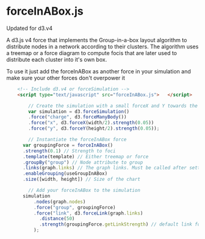 forceInABox.js
==============

Updated for d3.v4

A d3.js v4 force that implements the Group-in-a-box layout algorithm to distribute nodes in a network according to their clusters. The algorithm uses a treemap or a force diagram to compute focis that are later used to distribute each cluster into it's own box.

To use it just add the forceInABox as another force in your simulation and make sure your other forces don't overpower it

```html
	<!-- Include d3.v4 or forceSimulation -->
	<script type="text/javascript" src="forceInABox.js">   </script>
```
```js
		// Create the simulation with a small forceX and Y towards the center
		var simulation = d3.forceSimulation()
	    .force("charge", d3.forceManyBody())
	    .force("x", d3.forceX(width/2).strength(0.05))
	    .force("y", d3.forceY(height/2).strength(0.05));

		// Instantiate the forceInABox force
	  var groupingForce = forceInABox()
      .strength(0.1) // Strength to foci
      .template(template) // Either treemap or force
      .groupBy("group") // Node attribute to group
      .links(graph.links) // The graph links. Must be called after setting the grouping attribute
      .enableGrouping(useGroupInABox)
      .size([width, height]) // Size of the chart

		// Add your forceInABox to the simulation
	  simulation
	      .nodes(graph.nodes)
	      .force("group", groupingForce)
	      .force("link", d3.forceLink(graph.links)
	        .distance(50)
	        .strength(groupingForce.getLinkStrength) // default link force will try to join nodes in the same group stronger than if they are in different groups
	      );

```